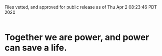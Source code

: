 Files vetted, and approved for public release as of Thu Apr  2 08:23:46 PDT 2020<br><br><h1>Together we are power, and power can save a life.</h1>
